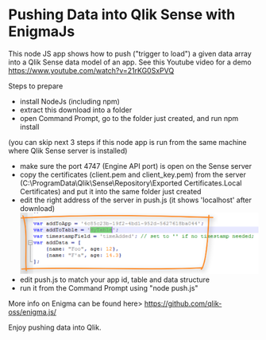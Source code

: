 # Pushing Data into Qlik Sense with EnigmaJs

This node JS app shows how to push ("trigger to load") a given data array into a Qlik Sense data model of an app. See this Youtube video for a demo https://www.youtube.com/watch?v=21rKG0SxPVQ 

Steps to prepare
 * install NodeJs (including npm)
 * extract this download into a folder
 * open Command Prompt, go to the folder just created, and run npm install 

(you can skip next 3 steps if this node app is run from the same machine where Qlik Sense server is installed)
 * make sure the port 4747 (Engine API port) is open on the Sense server 
 * copy the certificates (client.pem and client_key.pem) from the server (C:\ProgramData\Qlik\Sense\Repository\Exported Certificates\.Local Certificates) and put it into the same folder just created
 * edit the right address of the server in push.js (it shows 'localhost' after download)
![alttext](https://github.com/ChristofSchwarz/pics/raw/master/pushdata.png "screenshot")
 * edit push.js to match your app id, table and data structure
 * run it from the Command Prompt using "node push.js"

More info on Enigma can be found here> https://github.com/qlik-oss/enigma.js/

Enjoy pushing data into Qlik.

